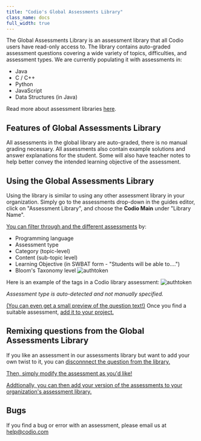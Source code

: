 ```yaml
---
title: "Codio's Global Assessments Library"
class_name: docs
full_width: true
---
```

The Global Assessments Library is an assessment library that all Codio users have read-only access to. The library contains auto-graded assessment questions covering a wide variety of topics, difficulties, and assessment types. We are currently populating it with assessments in:

- Java
- C / C++
- Python
- JavaScript
- Data Structures (in Java)

Read more about assessment libraries [here](/docs/content/authoring/assessments-library/overview).

## Features of Global Assessments Library

All assessments in the global library are auto-graded, there is no manual grading necessary. All assessments also contain example solutions and answer explanations for the student. Some will also have teacher notes to help better convey the intended learning objective of the assessment.

## Using the Global Assessments Library

Using the library is similar to using any other assessment library in your organization. Simply go to the assessments drop-down in the guides editor, click on "Assessment Library", and choose the **Codio Main** under "Library Name".

[You can filter through and the different assessments](/docs/content/authoring/assessments-library/filters-queries) by:
- Programming language
- Assessment type
- Category (topic-level)
- Content (sub-topic level)
- Learning Objective (in SWBAT form - "Students will be able to....")
- Bloom's Taxonomy level
   <img alt="authtoken" src="/img/docs/bloomsTax.png" class="simple"/>

Here is an example of the tags in a Codio library assessment:
<img alt="authtoken" src="/img/docs/CodioLibTags.png" class="simple"/>

*Assessment type is auto-detected and not manually specified.*

<a href="/docs/content/authoring/assessments-library/filters-queries#previewQuestion">(You can even get a small preview of the question text!)</a> Once you find a suitable assessment, <a href="/docs/content/authoring/assessments-library/filters-queries#addQuestion">add it to your project.</a>

## Remixing questions from the Global Assessments Library
If you like an assessment in our assessments library but want to add your own twist to it, you can <a href="/docs/content/authoring/assessments-library/unlinking-updating#unlinkingAssessment">disconnnect the question from the library.

Then, simply modify the assessment as you'd like! 

Addtionally, you can then [add your version of the assessments to your organization's assessment library.](/docs/content/authoring/assessments-library/assessments-to-library)

## Bugs
If you find a bug or error with an assessment, please email us at help@codio.com